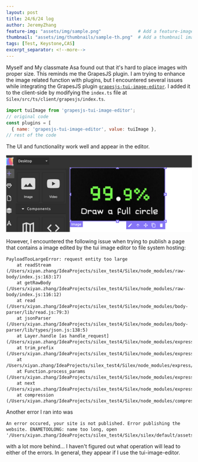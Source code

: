 ```yaml
---
layout: post
title: 24/6/24 log
author: JeremyZhang
feature-img: "assets/img/sample.png"              # Add a feature-image to the post
thumbnail: "assets/img/thumbnails/sample-th.png"  # Add a thumbnail image on blog view
tags: [Test, Keystone,CAS]
excerpt_separator: <!--more-->
---
```

Myself and My classmate Asa found out that it's hard to place images with proper size. This reminds me the GrapesJS plugin. I am trying to enhance the image related function with plugins, but I encountered several issues while integrating the GrapesJS plugin [`grapesjs-tui-image-editor`](https://github.com/GrapesJS/tui-image-editor).  <!--more-->
I added it to the client-side by modifying the `index.ts` file at `Silex/src/ts/client/grapesjs/index.ts`.

```javascript
import tuiImage from 'grapesjs-tui-image-editor';
// original code
const plugins = [
  { name: 'grapesjs-tui-image-editor', value: tuiImage },
// rest of the code
```

The UI and functionality work well and appear in the editor.

![screenshot](https://raw.githubusercontent.com/JeremyZXi/jeremyzxi.github.io/master/assets/img/Screenshot%202024-06-24%20at%2011.45.29.png)

However, I encountered the following issue when trying to publish a page that contains a image edited by the tui image editor to file system hosting:

```
PayloadTooLargeError: request entity too large
    at readStream (/Users/xiyan.zhang/IdeaProjects/silex_test4/Silex/node_modules/raw-body/index.js:163:17)
    at getRawBody (/Users/xiyan.zhang/IdeaProjects/silex_test4/Silex/node_modules/raw-body/index.js:116:12)
    at read (/Users/xiyan.zhang/IdeaProjects/silex_test4/Silex/node_modules/body-parser/lib/read.js:79:3)
    at jsonParser (/Users/xiyan.zhang/IdeaProjects/silex_test4/Silex/node_modules/body-parser/lib/types/json.js:138:5)
    at Layer.handle [as handle_request] (/Users/xiyan.zhang/IdeaProjects/silex_test4/Silex/node_modules/express/lib/router/layer.js:95:5)
    at trim_prefix (/Users/xiyan.zhang/IdeaProjects/silex_test4/Silex/node_modules/express/lib/router/index.js:328:13)
    at /Users/xiyan.zhang/IdeaProjects/silex_test4/Silex/node_modules/express/lib/router/index.js:286:9
    at Function.process_params (/Users/xiyan.zhang/IdeaProjects/silex_test4/Silex/node_modules/express/lib/router/index.js:346:12)
    at next (/Users/xiyan.zhang/IdeaProjects/silex_test4/Silex/node_modules/express/lib/router/index.js:280:10)
    at compression (/Users/xiyan.zhang/IdeaProjects/silex_test4/Silex/node_modules/compression/index.js:220:5)
```

Another error I ran into was
```
An error occured, your site is not published. Error publishing the website. ENAMETOOLONG: name too long, open '/Users/xiyan.zhang/IdeaProjects/silex_test4/Silex/silex/default/assets/data:image/png;base64,iVBORw0KGgoAAAANSUhEUgAAAT4AAACzCAYAAAAQYXCCAAAAAXNSR0IArs4c6QAAIABJREFUeF7dnQm8ZVlV3vcbauyunulucERUECFxQIxzjIgRx8RZ0AQ1DAZRo0bFqIiAA4KKoCZqFMWIiRocQCPGiCgoKiggIgoqoEA30GN1dY0vfufedeq73/3W2vu+qgaS+4Nf17v3nL3XXsN/rb3PPudsXX755Xtt+dna2op/zv/d25t/Xvktjo3f9Vw+D/O2ubv+Rx8n/UdgmR94/eRc7W/7e3tlTHG766frH33vRs7d6S6XDNCMh6nI6d3p2Mea09XoU8cpzpSWzjZdfw8Xt
```
with a lot more behind...
I haven't figured out what operation will lead to either of the errors. In general, they appear if I use the tui-image-editor.
